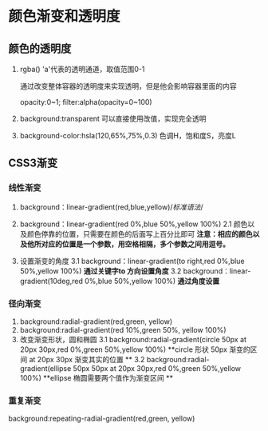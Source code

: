 # 颜色渐变和透明度
## 颜色的透明度
1. rgba() 'a'代表的透明通道，取值范围0-1

    通过改变整体容器的透明度来实现透明，但是他会影响容器里面的内容
    
    opacity:0~1;
    filter:alpha(opacity=0~100)
2. background:transparent
    可以直接使用改值，实现完全透明
3. background-color:hsla(120,65%,75%,0.3)
    色调H，饱和度S，亮度L
## CSS3渐变
### 线性渐变
1. background：linear-gradient(red,blue,yellow)/*标准语法*/
  
2. background：linear-gradient(red 0%,blue 50%,yellow 100%)
   2.1 颜色以及颜色停靠的位置，只需要在颜色的后面写上百分比即可 
        **注意：相应的颜色以及他所对应的位置是一个参数，用空格相隔，多个参数之间用逗号。**
3. 设置渐变的角度
   3.1 background：linear-gradient(to right,red 0%,blue 50%,yellow 100%)
        **通过关键字to 方向设置角度**
   3.2 background：linear-gradient(10deg,red 0%,blue 50%,yellow 100%)
        **通过角度设置**
### 径向渐变
1. background:radial-gradient(red,green, yellow)
2. background:radial-gradient(red 10%,green 50%, yellow 100%)
3. 改变渐变形状，圆和椭圆
   3.1 background:radial-gradient(circle 50px at 20px 30px,red 0%,green 50%,yellow 100%)
       **circle 形状  50px 渐变的区间  at 20px 30px 渐变其实的位置 **
   3.2 background:radial-gradient(ellipse 50px 50px at 20px 30px,red 0%,green 50%,yellow 100%)
       **ellipse 椭圆需要两个值作为渐变区间 **
### 重复渐变
background:repeating-radial-gradient(red,green, yellow)